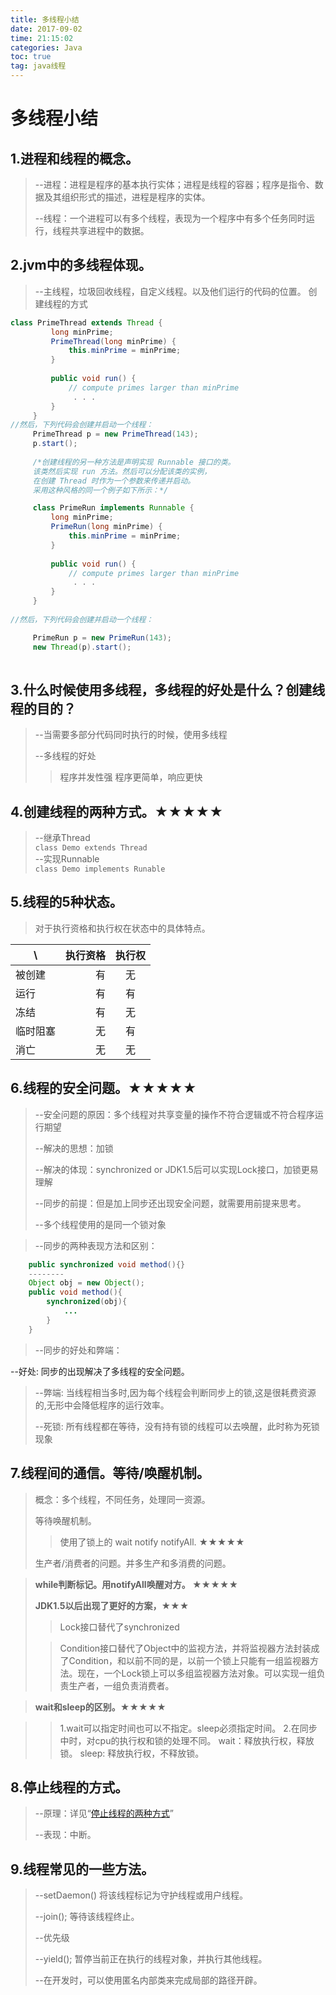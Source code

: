 ```yaml
---
title: 多线程小结
date: 2017-09-02
time: 21:15:02
categories: Java
toc: true
tag: java线程
---
```

</p>

# 多线程小结

## 1.进程和线程的概念。
> --进程：进程是程序的基本执行实体；进程是线程的容器；程序是指令、数据及其组织形式的描述，进程是程序的实体。
> 
> --线程：一个进程可以有多个线程，表现为一个程序中有多个任务同时运行，线程共享进程中的数据。

## 2.jvm中的多线程体现。
> --主线程，垃圾回收线程，自定义线程。以及他们运行的代码的位置。
> 创建线程的方式
> 
```java
class PrimeThread extends Thread {
         long minPrime;
         PrimeThread(long minPrime) {
             this.minPrime = minPrime;
         }
 
         public void run() {
             // compute primes larger than minPrime
              . . .
         }
     } 
//然后，下列代码会创建并启动一个线程：
     PrimeThread p = new PrimeThread(143);
     p.start();
     
     /*创建线程的另一种方法是声明实现 Runnable 接口的类。
     该类然后实现 run 方法。然后可以分配该类的实例，
     在创建 Thread 时作为一个参数来传递并启动。
     采用这种风格的同一个例子如下所示：*/

     class PrimeRun implements Runnable {
         long minPrime;
         PrimeRun(long minPrime) {
             this.minPrime = minPrime;
         }
 
         public void run() {
             // compute primes larger than minPrime
              . . .
         }
     }
 
//然后，下列代码会创建并启动一个线程：

     PrimeRun p = new PrimeRun(143);
     new Thread(p).start();
 
```

## 3.什么时候使用多线程，多线程的好处是什么？创建线程的目的？
> --当需要多部分代码同时执行的时候，使用多线程
> 
> --多线程的好处
>
> >程序并发性强
>> 程序更简单，响应更快

## 4.创建线程的两种方式。★★★★★
> --继承Thread</br>
`class Demo extends Thread`</br>
> --实现Runnable</br>
`class Demo implements Runable`
		
## 5.线程的5种状态。
> 对于执行资格和执行权在状态中的具体特点。

| \\            	 | 执行资格    |  执行权  |
| --------  	 | -----:  		 | :----: |
| 被创建     	 | 有		 |   无    |
| 运行       	 | 有  	         |   有    |
| 冻结    		 | 有  		 |   无    |
| 临时阻塞     | 无     		 |   有    |
| 消亡     	 | 无     		 |   无    |

## 6.线程的安全问题。★★★★★
> --安全问题的原因：多个线程对共享变量的操作不符合逻辑或不符合程序运行期望
> 
> --解决的思想：加锁
> 
> --解决的体现：synchronized or JDK1.5后可以实现Lock接口，加锁更易理解
> 
> --同步的前提：但是加上同步还出现安全问题，就需要用前提来思考。
> 
> --多个线程使用的是同一个锁对象

> --同步的两种表现方法和区别：
> 
```java
	public synchronized void method(){}
	--------
	Object obj = new Object();
	public void method(){
		synchronized(obj){
			...
		}
	}
```
> --同步的好处和弊端：
> 
--好处: 同步的出现解决了多线程的安全问题。
> 
> --弊端: 当线程相当多时,因为每个线程会判断同步上的锁,这是很耗费资源的,无形中会降低程序的运行效率。
>     
> 
> --死锁: 所有线程都在等待，没有持有锁的线程可以去唤醒，此时称为死锁现象

## 7.线程间的通信。等待/唤醒机制。
> 概念：多个线程，不同任务，处理同一资源。 
> 
> 等待唤醒机制。
>> 使用了锁上的 wait notify notifyAll.  ★★★★★
> 
> 生产者/消费者的问题。并多生产和多消费的问题。
  
> **while判断标记。用notifyAll唤醒对方。 ★★★★★**
> 
> **JDK1.5以后出现了更好的方案，★★★**
> > Lock接口替代了synchronized  
> 
>> Condition接口替代了Object中的监视方法，并将监视器方法封装成了Condition，和以前不同的是，以前一个锁上只能有一组监视器方法。现在，一个Lock锁上可以多组监视器方法对象。可以实现一组负责生产者，一组负责消费者。 

> **wait和sleep的区别。★★★★★**

>> 1.wait可以指定时间也可以不指定。sleep必须指定时间。
>> 2.在同步中时，对cpu的执行权和锁的处理不同。
>> wait：释放执行权，释放锁。
>> sleep: 释放执行权，不释放锁。

## 8.停止线程的方式。
> --原理：详见“[停止线程的两种方式](https://tucaoxingren.github.io/2017/09/02/%E5%81%9C%E6%AD%A2%E7%BA%BF%E7%A8%8B%E7%9A%84%E4%B8%89%E7%A7%8D%E6%96%B9%E5%BC%8F/)”
> 
> --表现：中断。

## 9.线程常见的一些方法。
> --setDaemon()
> 将该线程标记为守护线程或用户线程。
> 
> --join();
> 等待该线程终止。
> 
> --优先级
> 
> --yield();
> 暂停当前正在执行的线程对象，并执行其他线程。
> 
> --在开发时，可以使用匿名内部类来完成局部的路径开辟。 
> 
